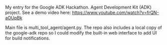 My entry for the Google ADK Hackathon. Agent Development Kit (ADK) project. See a demo video here: https://www.youtube.com/watch?v=frQN-aOUpBk

Main file is multi_tool_agent/agent.py. The repo also includes a local copy of the google-adk repo so I could modify the built-in web interface to add UI for build notifications. 
